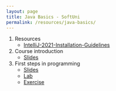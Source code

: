 ```yaml
---
layout: page
title: Java Basics - SoftUni
permalink: /resources/java-basics/
---
```


1. Resources
   - [IntelliJ-2021-Installation-Guidelines](/resources/java-basics/01/M01-PB-Java-IntelliJ-2021-Installation-Guidelines_compressed.pdf#toolbar=0)
2. Course introduction
   - [Slides](/resources/java-basics/02/M01-Java-Programming-Basics-Course-Intro_compressed.pdf#toolbar=0)
3. First steps in programming
   - [Slides](java-basics/03/M01-Java-First-Steps-in-Coding_compressed.pdf#toolbar=0)
   - [Lab](java-basics/03/M02-Java-First-Steps-in-Coding-Lab_compressed.pdf#toolbar=0)
   - [Exercise](java-basics/04/M01-Java-First-Steps-in-Coding-Exercise_compressed.pdf#toolbar=0)
